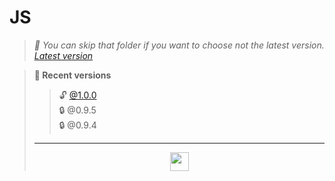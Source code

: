 # JS
> *📍 You can skip that folder if you 
want to choose not the latest version.
[Latest version](https://github.com/zlures/everythinginone/tree/mai/js/%401.0.0)*
<!-- how did u read that lol -->
<!-- here’s an tutorial for free vbucks 4 u -->
<!-- http://freevbucks.com/ (legal) -->
> **🔎 Recent versions** <br>
> > 🔓 [@1.0.0](https://github.com/zlures/everythinginone/tree/mai/js/%401.0.0)<br>
> > 🔒 @0.9.5 <br>
> > 🔒 @0.9.4 <br>
> - - -
> <div align="center"><a href="https://github.com/zlures"><img height="30" width="30" src="https://github.com/zlures/everythinginone/blob/bb4aa4aaa29591f72579e408723f396e594cd8e2/js/assets/89F807EF-638B-4501-B7DE-DB8F7C9E2566.png"></a>
> </div>
